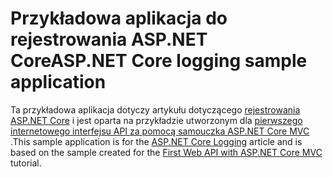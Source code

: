 # <a name="aspnet-core-logging-sample-application"></a><span data-ttu-id="4347a-101">Przykładowa aplikacja do rejestrowania ASP.NET Core</span><span class="sxs-lookup"><span data-stu-id="4347a-101">ASP.NET Core logging sample application</span></span>

<span data-ttu-id="4347a-102">Ta przykładowa aplikacja dotyczy artykułu dotyczącego [rejestrowania ASP.NET Core](https://docs.microsoft.com/aspnet/core/fundamentals/logging/index) i jest oparta na przykładzie utworzonym dla [pierwszego internetowego interfejsu API za pomocą samouczka ASP.NET Core MVC](https://docs.microsoft.com/aspnet/core/tutorials/first-web-api) .</span><span class="sxs-lookup"><span data-stu-id="4347a-102">This sample application is for the [ASP.NET Core Logging](https://docs.microsoft.com/aspnet/core/fundamentals/logging/index) article and is based on the sample created for the [First Web API with ASP.NET Core MVC](https://docs.microsoft.com/aspnet/core/tutorials/first-web-api) tutorial.</span></span>
